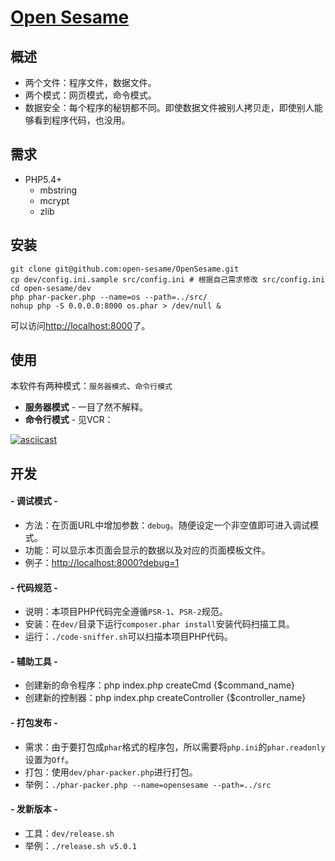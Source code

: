 [Open Sesame](http://liuxd.github.io/OpenSesame)
============

## 概述
+ 两个文件：程序文件，数据文件。
+ 两个模式：网页模式，命令模式。
+ 数据安全：每个程序的秘钥都不同。即使数据文件被别人拷贝走，即使别人能够看到程序代码，也没用。

## 需求
+ PHP5.4+
  + mbstring
  + mcrypt
  + zlib

## 安装

    git clone git@github.com:open-sesame/OpenSesame.git
    cp dev/config.ini.sample src/config.ini # 根据自己需求修改 src/config.ini
    cd open-sesame/dev
    php phar-packer.php --name=os --path=../src/
    nohup php -S 0.0.0.0:8000 os.phar > /dev/null &

可以访问<http://localhost:8000>了。

## 使用
本软件有两种模式：`服务器模式`、`命令行模式`

+ __服务器模式__ - 一目了然不解释。
+ __命令行模式__ - 见VCR：

[![asciicast](https://asciinema.org/a/b0rkuneybbvfwjjptv8yj9aor.png)](https://asciinema.org/a/b0rkuneybbvfwjjptv8yj9aor)

## 开发

#### - 调试模式 -
+ 方法：在页面URL中增加参数：`debug`。随便设定一个非空值即可进入调试模式。
+ 功能：可以显示本页面会显示的数据以及对应的页面模板文件。
+ 例子：<http://localhost:8000?debug=1>

#### - 代码规范 -
+ 说明：本项目PHP代码完全遵循`PSR-1`、`PSR-2`规范。
+ 安装：在`dev/`目录下运行`composer.phar install`安装代码扫描工具。
+ 运行：`./code-sniffer.sh`可以扫描本项目PHP代码。

#### - 辅助工具 -
+ 创建新的命令程序：php index.php createCmd {$command_name}
+ 创建新的控制器：php index.php createController {$controller_name}

#### - 打包发布 -
+ 需求：由于要打包成`phar`格式的程序包，所以需要将`php.ini`的`phar.readonly`设置为`Off`。
+ 打包：使用`dev/phar-packer.php`进行打包。
+ 举例：`./phar-packer.php --name=opensesame --path=../src`

#### - 发新版本 -
+ 工具：`dev/release.sh`
+ 举例：`./release.sh v5.0.1`

